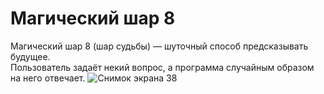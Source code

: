 # Магический шар 8
Магический шар 8 (шар судьбы) — шуточный способ предсказывать будущее.  
Пользователь задаёт некий вопрос, а программа случайным образом на него отвечает.
![Снимок экрана 38](https://user-images.githubusercontent.com/71518140/206922690-299eee29-4dc2-4966-9020-72955e969dfc.png)
